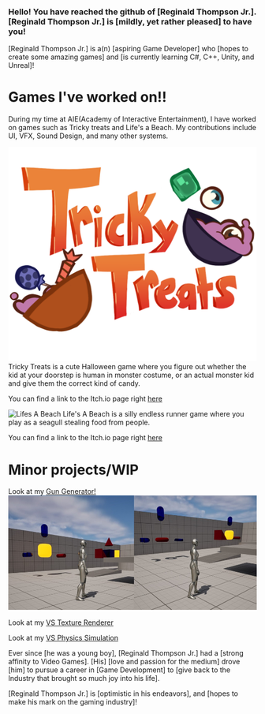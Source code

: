 ### Hello! You have reached the github of [Reginald Thompson Jr.]. [Reginald Thompson Jr.] is [mildly, yet rather pleased] to have you!

[Reginald Thompson Jr.] is a(n) [aspiring Game Developer] who [hopes to create some amazing games] and [is currently learning C#, C++, Unity, and Unreal]!

# Games I've worked on!!

During my time at AIE(Academy of Interactive Entertainment), I have worked on games such as Tricky treats and Life's a Beach. My contributions include UI, VFX, Sound Design, and many other systems.

![Tricky Treats](https://github.com/RJT800/RJT800/blob/main/image_2025-06-26_124533002.png?raw=true)
Tricky Treats is a cute Halloween game where you figure out whether the kid at your doorstep is human in monster costume, or an actual monster kid and give them the correct kind of candy.<br/>

You can find a link to the Itch.io page right [here](https://trickytreats.itch.io/tricky-treats)

![Lifes A Beach](https://github.com/RJT800/RJT800/blob/main/LAB_ItchBanner.png?raw=true)
Life's A Beach is a silly endless runner game where you play as a seagull stealing food from people.<br/>

You can find a link to the Itch.io page right [here](https://lifesabeachaie.itch.io/lifes-a-beach)
# Minor projects/WIP

Look at my [Gun Generator!](https://github.com/RJT800/TPTCPP)
![Look at my Gun Generator!](https://github.com/RJT800/RJT800/blob/main/GunGenExamplePicture.jpg?raw=true)

Look at my [VS Texture Renderer](https://github.com/RJT800/CPlusPlusGraphics)

Look at my [VS Physics Simulation](https://github.com/RJT800/GameEngineY2)

Ever since [he was a young boy], [Reginald Thompson Jr.] had a [strong affinity to Video Games]. [His] [love and passion for the medium] drove [him] to pursue a career in [Game Development] to [give back to the Industry that brought so much joy into his life].

[Reginald Thompson Jr.] is [optimistic in his endeavors], and [hopes to make his mark on the gaming industry]!


<!--
**RJT800/RJT800** is a ✨ _special_ ✨ repository because its `README.md` (this file) appears on your GitHub profile.

Here are some ideas to get you started:

- 🔭 I’m currently working on ...
- 🌱 I’m currently learning ...
- 👯 I’m looking to collaborate on ...
- 🤔 I’m looking for help with ...
- 💬 Ask me about ...
- 📫 How to reach me: ...
- 😄 Pronouns: ...
- ⚡ Fun fact: ...
-->
